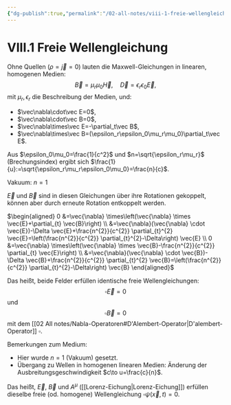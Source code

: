 ```yaml
---
{"dg-publish":true,"permalink":"/02-all-notes/viii-1-freie-wellengleichung/","dgHomeLink":true,"dgPassFrontmatter":false}
---
```


# VIII.1 Freie Wellengleichung
Ohne Quellen ($\rho=\vec{j}=0$) lauten die Maxwell-Gleichungen in linearen, homogenen Medien: $$\vec B=\mu_r\mu_0\vec H, \quad\vec D=\epsilon_r\epsilon_0\vec E,$$ mit $\mu_r,\epsilon_r$ die Beschreibung der Medien, und: 
- $\vec\nabla\cdot\vec E=0$, 
- $\vec\nabla\cdot\vec B=0$, 
- $\vec\nabla\times\vec E=-\partial_t\vec B$, 
- $\vec\nabla\times\vec B=(\epsilon_r\epsilon_0\mu_r\mu_0)\partial_t\vec E$.  

Aus $\epsilon_0\mu_0=\frac{1}{c^2}$ und $n=\sqrt{\epsilon_r\mu_r}$ (Brechungsindex) ergibt sich $\frac{1}{u}:=\sqrt{\epsilon_r\mu_r\epsilon_0\mu_0}=\frac{n}{c}$. 

Vakuum: $n=1$

$\vec E$ und $\vec B$ sind in diesen Gleichungen über ihre Rotationen gekoppelt, können aber durch erneute Rotation entkoppelt werden. 

$\begin{aligned} 0 &=\vec{\nabla} \times\left(\vec{\nabla} \times \vec{E}+\partial_{t} \vec{B}\right) \\ &=\vec{\nabla}(\vec{\nabla} \cdot \vec{E})-\Delta \vec{E}+\frac{n^{2}}{c^{2}} \partial_{t}^{2} \vec{E}=\left(\frac{n^{2}}{c^{2}} \partial_{t}^{2}-\Delta\right) \vec{E} \\ 0 &=\vec{\nabla} \times\left(\vec{\nabla} \times \vec{B}-\frac{n^{2}}{c^{2}} \partial_{t} \vec{E}\right) \\ &=\vec{\nabla}(\vec{\nabla} \cdot \vec{B})-\Delta \vec{B}+\frac{n^{2}}{c^{2}} \partial_{t}^{2} \vec{B}=\left(\frac{n^{2}}{c^{2}} \partial_{t}^{2}-\Delta\right) \vec{B} \end{aligned}$

Das heißt, beide Felder erfüllen identische freie Wellengleichungen: 
$$\square\vec E=0$$ und $$\square\vec B=0$$ mit dem [[02 All notes/Nabla-Operatoren#D'Alembert-Operator|D'alembert-Operator]] $\square$.

Bemerkungen zum Medium: 
- Hier wurde $n=1$ (Vakuum) gesetzt. 
- Übergang zu Wellen in homogenen linearen Medien: Änderung der Ausbreitungsgeschwindigkeit $c\to u=\frac{c}{n}$. 

Das heißt, $\vec E$, $\vec B$ und $A^\mu$ ([[Lorenz-Eichung|Lorenz-Eichung]]) erfüllen dieselbe freie (od. homogene) Wellengleichung $\square\psi(\vec x,t)=0$. 
